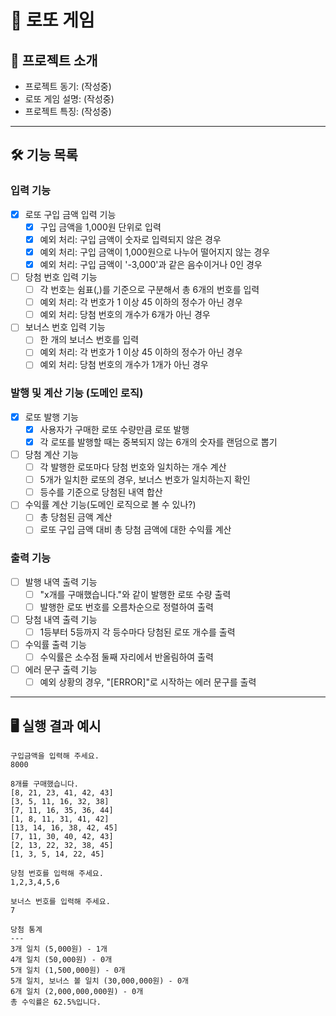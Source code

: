 # 🎰 로또 게임

## 📌 프로젝트 소개
- 프로젝트 동기: (작성중) 
- 로또 게임 설명: (작성중)
- 프로젝트 특징: (작성중)

---
## 🛠️ 기능 목록

### 입력 기능
- [x] 로또 구입 금액 입력 기능
  - [x] 구입 금액을 1,000원 단위로 입력
  - [x] 예외 처리: 구입 금액이 숫자로 입력되지 않은 경우
  - [x] 예외 처리: 구입 금액이 1,000원으로 나누어 떨어지지 않는 경우
  - [x] 예외 처리: 구입 금액이 '-3,000'과 같은 음수이거나 0인 경우
- [ ] 당첨 번호 입력 기능
  - [ ] 각 번호는 쉼표(,)를 기준으로 구분해서 총 6개의 번호를 입력
  - [ ] 예외 처리: 각 번호가 1 이상 45 이하의 정수가 아닌 경우
  - [ ] 예외 처리: 당첨 번호의 개수가 6개가 아닌 경우
- [ ] 보너스 번호 입력 기능
  - [ ] 한 개의 보너스 번호를 입력
  - [ ] 예외 처리: 각 번호가 1 이상 45 이하의 정수가 아닌 경우
  - [ ] 예외 처리: 당첨 번호의 개수가 1개가 아닌 경우

### 발행 및 계산 기능 (도메인 로직)
- [x] 로또 발행 기능
  - [x] 사용자가 구매한 로또 수량만큼 로또 발행
  - [x] 각 로또를 발행할 때는 중복되지 않는 6개의 숫자를 랜덤으로 뽑기
- [ ] 당첨 계산 기능
  - [ ] 각 발행한 로또마다 당첨 번호와 일치하는 개수 계산
  - [ ] 5개가 일치한 로또의 경우, 보너스 번호가 일치하는지 확인
  - [ ] 등수를 기준으로 당첨된 내역 합산
- [ ] 수익률 계산 기능(도메인 로직으로 볼 수 있나?)
  - [ ] 총 당첨된 금액 계산
  - [ ] 로또 구입 금액 대비 총 당첨 금액에 대한 수익률 계산

### 출력 기능
- [ ] 발행 내역 출력 기능
  - [ ] "x개를 구매했습니다."와 같이 발행한 로또 수량 출력
  - [ ] 발행한 로또 번호를 오름차순으로 정렬하여 출력
- [ ] 당첨 내역 출력 기능
  - [ ] 1등부터 5등까지 각 등수마다 당첨된 로또 개수를 출력
- [ ] 수익률 출력 기능
  - [ ] 수익률은 소수점 둘째 자리에서 반올림하여 출력
- [ ] 에러 문구 출력 기능
  - [ ] 예외 상황의 경우, "[ERROR]"로 시작하는 에러 문구를 출력

---

## 🖥️ 실행 결과 예시
```
구입금액을 입력해 주세요.
8000

8개를 구매했습니다.
[8, 21, 23, 41, 42, 43] 
[3, 5, 11, 16, 32, 38] 
[7, 11, 16, 35, 36, 44] 
[1, 8, 11, 31, 41, 42] 
[13, 14, 16, 38, 42, 45] 
[7, 11, 30, 40, 42, 43] 
[2, 13, 22, 32, 38, 45] 
[1, 3, 5, 14, 22, 45]

당첨 번호를 입력해 주세요.
1,2,3,4,5,6

보너스 번호를 입력해 주세요.
7

당첨 통계
---
3개 일치 (5,000원) - 1개
4개 일치 (50,000원) - 0개
5개 일치 (1,500,000원) - 0개
5개 일치, 보너스 볼 일치 (30,000,000원) - 0개
6개 일치 (2,000,000,000원) - 0개
총 수익률은 62.5%입니다.
```